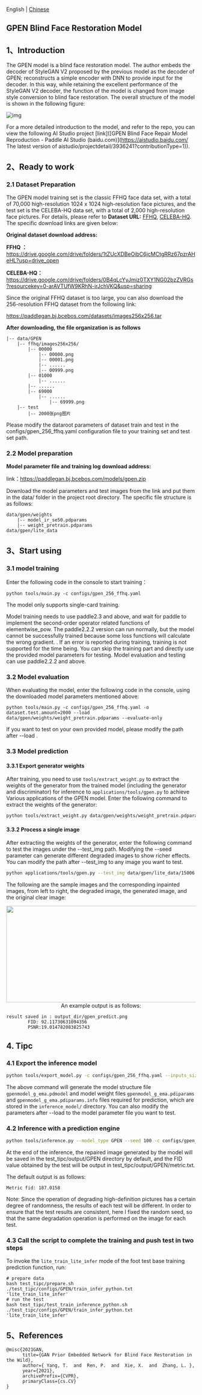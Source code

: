 English | [Chinese](../../zh_CN/tutorials/gpen.md)

## GPEN Blind Face Restoration Model


## 1、Introduction

The GPEN model is a blind face restoration model. The author embeds the decoder of StyleGAN V2 proposed by the previous model as the decoder of GPEN; reconstructs a simple encoder with DNN to provide input for the decoder. In this way, while retaining the excellent performance of the StyleGAN V2 decoder, the function of the model is changed from image style conversion to blind face restoration. The overall structure of the model is shown in the following figure:

![img](https://user-images.githubusercontent.com/23252220/168281766-a0972bd3-243e-4fc7-baa5-e458ef0946ce.jpg)

For a more detailed introduction to the model, and refer to the repo, you can view the following AI Studio project [link]([GPEN Blind Face Repair Model Reproduction - Paddle AI Studio (baidu.com)](https://aistudio.baidu.com/ The latest version of aistudio/projectdetail/3936241?contributionType=1)).




## 2、Ready to work

### 2.1 Dataset Preparation

The GPEN model training set is the classic FFHQ face data set, with a total of 70,000 high-resolution 1024 x 1024 high-resolution face pictures, and the test set is the CELEBA-HQ data set, with a total of 2,000 high-resolution face pictures. For details, please refer to **Dataset URL:** [FFHQ](https://github.com/NVlabs/ffhq-dataset), [CELEBA-HQ](https://github.com/tkarras/progressive_growing_of_gans). The specific download links are given below:

**Original dataset download address:**

**FFHQ ：**           https://drive.google.com/drive/folders/1tZUcXDBeOibC6jcMCtgRRz67pzrAHeHL?usp=drive_open

**CELEBA-HQ：** https://drive.google.com/drive/folders/0B4qLcYyJmiz0TXY1NG02bzZVRGs?resourcekey=0-arAVTUfW9KRhN-irJchVKQ&usp=sharing



Since the original FFHQ dataset is too large, you can also download the 256-resolution FFHQ dataset from the following link:

https://paddlegan.bj.bcebos.com/datasets/images256x256.tar



**After downloading, the file organization is as follows**

```
|-- data/GPEN
	|-- ffhq/images256x256/
		|-- 00000
			|-- 00000.png
			|-- 00001.png
			|-- ......
			|-- 00999.png
		|-- 01000
			|-- ......
		|-- ......
		|-- 69000
            |-- ......
                |-- 69999.png
	|-- test
		|-- 2000张png图片
```

Please modify the dataroot parameters of dataset train and test in the configs/gpen_256_ffhq.yaml configuration file to your training set and test set path.



### 2.2 Model preparation

**Model parameter file and training log download address:**

link：https://paddlegan.bj.bcebos.com/models/gpen.zip


Download the model parameters and test images from the link and put them in the data/ folder in the project root directory. The specific file structure is as follows:


```
data/gpen/weights
    |-- model_ir_se50.pdparams
    |-- weight_pretrain.pdparams  
data/gpen/lite_data
```



## 3、Start using

### 3.1 model training

Enter the following code in the console to start training：

 ```shell
 python tools/main.py -c configs/gpen_256_ffhq.yaml
 ```

The model only supports single-card training.

Model training needs to use paddle2.3 and above, and wait for paddle to implement the second-order operator related functions of elementwise_pow. The paddle2.2.2 version can run normally, but the model cannot be successfully trained because some loss functions will calculate the wrong gradient. . If an error is reported during training, training is not supported for the time being. You can skip the training part and directly use the provided model parameters for testing. Model evaluation and testing can use paddle2.2.2 and above.



### 3.2 Model evaluation

When evaluating the model, enter the following code in the console, using the downloaded model parameters mentioned above:

 ```shell
python tools/main.py -c configs/gpen_256_ffhq.yaml -o dataset.test.amount=2000 --load data/gpen/weights/weight_pretrain.pdparams --evaluate-only
 ```

If you want to test on your own provided model, please modify the path after --load .



### 3.3 Model prediction

#### 3.3.1 Export generator weights

After training, you need to use ``tools/extract_weight.py`` to extract the weights of the generator from the trained model (including the generator and discriminator) for inference to `applications/tools/gpen.py` to achieve Various applications of the GPEN model. Enter the following command to extract the weights of the generator:

```bash
python tools/extract_weight.py data/gpen/weights/weight_pretrain.pdparams --net-name g_ema --output data/gpen/weights/g_ema.pdparams
```



#### 3.3.2 Process a single image

After extracting the weights of the generator, enter the following command to test the images under the --test_img path. Modifying the --seed parameter can generate different degraded images to show richer effects. You can modify the path after --test_img to any image you want to test.

```bash
python applications/tools/gpen.py --test_img data/gpen/lite_data/15006.png --seed=100 --weight_path data/gpen/weights/g_ema.pdparams
```

The following are the sample images and the corresponding inpainted images, from left to right, the degraded image, the generated image, and the original clear image:

<p align='center'>
<img src="https://user-images.githubusercontent.com/23252220/168281788-39c08e86-2dc3-487f-987d-93489934c14c.png" height="256px" width='768px' >
An example output is as follows:


```
result saved in : output_dir/gpen_predict.png
        FID: 92.11730631094356
        PSNR:19.014782083825743
```



## 4. Tipc

### 4.1 Export the inference model

```bash
python tools/export_model.py -c configs/gpen_256_ffhq.yaml --inputs_size=1,3,256,256 --load data/gpen/weights/weight_pretrain.pdparams
```

The above command will generate the model structure file `gpenmodel_g_ema.pdmodel` and model weight files `gpenmodel_g_ema.pdiparams` and `gpenmodel_g_ema.pdiparams.info` files required for prediction, which are stored in the `inference_model/` directory. You can also modify the parameters after --load to the model parameter file you want to test.



### 4.2 Inference with a prediction engine

```bash
python tools/inference.py --model_type GPEN --seed 100 -c configs/gpen_256_ffhq.yaml -o dataset.test.dataroot="./data/gpen/lite_data/" --output_path test_tipc/output/ --model_path inference_model/gpenmodel_g_ema
```

At the end of the inference, the repaired image generated by the model will be saved in the test_tipc/output/GPEN directory by default, and the FID value obtained by the test will be output in test_tipc/output/GPEN/metric.txt.


The default output is as follows:

```
Metric fid: 187.0158
```

Note: Since the operation of degrading high-definition pictures has a certain degree of randomness, the results of each test will be different. In order to ensure that the test results are consistent, here I fixed the random seed, so that the same degradation operation is performed on the image for each test.



### 4.3 Call the script to complete the training and push test in two steps

To invoke the `lite_train_lite_infer` mode of the foot test base training prediction function, run:

```shell
# prepare data
bash test_tipc/prepare.sh ./test_tipc/configs/GPEN/train_infer_python.txt 'lite_train_lite_infer'
# run the test
bash test_tipc/test_train_inference_python.sh ./test_tipc/configs/GPEN/train_infer_python.txt 'lite_train_lite_infer'
```



## 5、References

```
@misc{2021GAN,
      title={GAN Prior Embedded Network for Blind Face Restoration in the Wild},
      author={ Yang, T.  and  Ren, P.  and  Xie, X.  and  Zhang, L. },
      year={2021},
      archivePrefix={CVPR},
      primaryClass={cs.CV}
}
```

